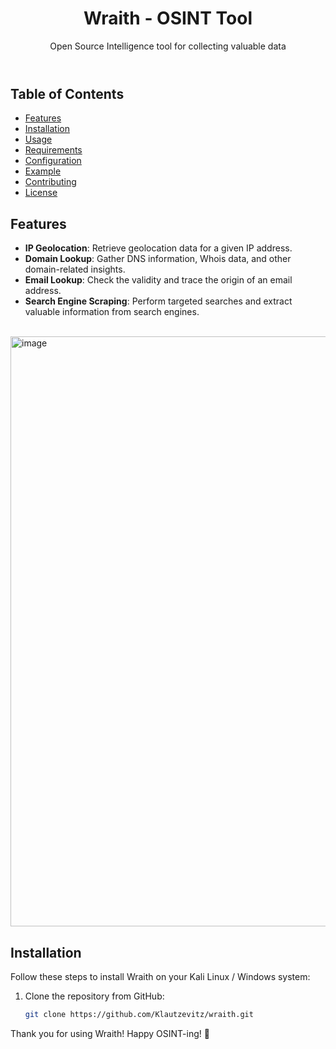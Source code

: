 <!DOCTYPE html>
<html lang="en">
<head>
</head>
<body>

<header>
    <h1>Wraith - OSINT Tool</h1>
    <p>Open Source Intelligence tool for collecting valuable data</p>
</header>

<div class="container">
    <section class="section">
        <h2>Table of Contents</h2>
        <ul>
            <li><a href="#features">Features</a></li>
            <li><a href="#installation">Installation</a></li>
            <li><a href="#usage">Usage</a></li>
            <li><a href="#requirements">Requirements</a></li>
            <li><a href="#configuration">Configuration</a></li>
            <li><a href="#example">Example</a></li>
            <li><a href="#contributing">Contributing</a></li>
            <li><a href="#license">License</a></li>
        </ul>
    </section>

## Features
- **IP Geolocation**: Retrieve geolocation data for a given IP address.
- **Domain Lookup**: Gather DNS information, Whois data, and other domain-related insights.
- **Email Lookup**: Check the validity and trace the origin of an email address.
- **Search Engine Scraping**: Perform targeted searches and extract valuable information from search engines.
<br/>
   <img width="944" alt="image" src="https://github.com/user-attachments/assets/9a129a62-df55-45c8-8184-4ae255923da7" />

   
## Installation
Follow these steps to install Wraith on your Kali Linux / Windows system:

1. Clone the repository from GitHub:
   ```bash
   git clone https://github.com/Klautzevitz/wraith.git


<footer>
    <p>Thank you for using Wraith! Happy OSINT-ing! 🚀</p>
</footer>

</body>
</html>
